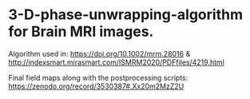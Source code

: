 # 3-D-phase-unwrapping-algorithm for Brain MRI images.

Algorithm used in: https://doi.org/10.1002/mrm.28016 & http://indexsmart.mirasmart.com/ISMRM2020/PDFfiles/4219.html

Final field maps along with the postprocessing scripts: https://zenodo.org/record/3530387#.Xx20m2MzZ2U

